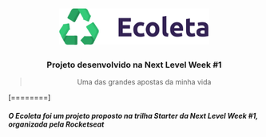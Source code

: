 <h1 align="center">
  <img width="300px" src="public/assets/logo.svg"/>
</h1>

<h3 align="center">
  Projeto desenvolvido na Next Level Week #1
</h3>

<blockquote align="center">
  Uma das grandes apostas da minha vida
</blockquote>

[========]

##### O Ecoleta foi um projeto proposto na trilha Starter da Next Level Week #1, organizada pela Rocketseat